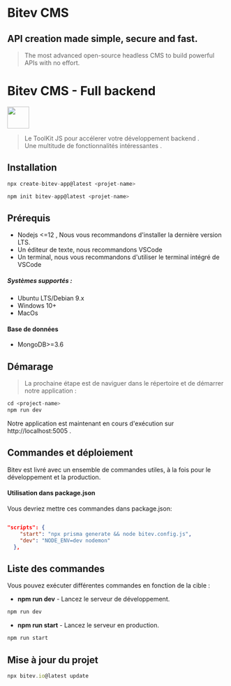 
# Bitev CMS

## API creation made simple, secure and fast.
> The most advanced open-source headless CMS to build powerful APIs with no effort.


# Bitev CMS - Full backend



[<img src="https://i.ibb.co/nznpfLv/bitev.png" width="50"/>](image.png)


> Le ToolKit JS pour accélerer votre développement backend .\
> Une multitude de fonctionnalités intéressantes .

## Installation 

```js
npx create-bitev-app@latest <projet-name>
```
```js
npm init bitev-app@latest <projet-name>
```

## Prérequis

- Nodejs <=12 , Nous vous recommandons d'installer la dernière version LTS.
- Un éditeur de texte, nous recommandons VSCode 
- Un terminal, nous vous recommandons d'utiliser le terminal intégré de VSCode 
  
##### Systèmes supportés :

- Ubuntu LTS/Debian 9.x
- Windows 10+
- MacOs
  
#### Base de données

- MongoDB>=3.6 

## Démarage


> La prochaine étape est de naviguer dans le répertoire et de démarrer notre application :

```js
cd <project-name>
npm run dev
```

Notre application est maintenant en cours d'exécution sur http://localhost:5005 .

## Commandes et déploiement

Bitev est livré avec un ensemble de commandes utiles, à la fois pour le développement et la production.

#### Utilisation dans package.json

Vous devriez mettre ces commandes dans package.json:

```json

"scripts": {
    "start": "npx prisma generate && node bitev.config.js",
    "dev": "NODE_ENV=dev nodemon"
  },
```

## Liste des commandes

Vous pouvez exécuter différentes commandes en fonction de la cible :

- **npm run dev** - Lancez le serveur de développement.
```js
npm run dev
```

- **npm run start** - Lancez le serveur en production.
```js
npm run start
```

## Mise à jour du projet
```js
npx bitev.io@latest update
```